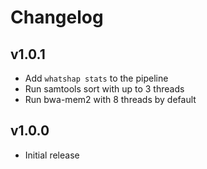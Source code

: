 Changelog
==========

<!--
Newest changes should be on top.

This document is user facing. Please word the changes in such a way
that users understand how the changes affect the new version.
-->

v1.0.1
---------------------------
+ Add `whatshap stats` to the pipeline
+ Run samtools sort with up to 3 threads
+ Run bwa-mem2 with 8 threads by default

v1.0.0
---------------------------
+ Initial release

